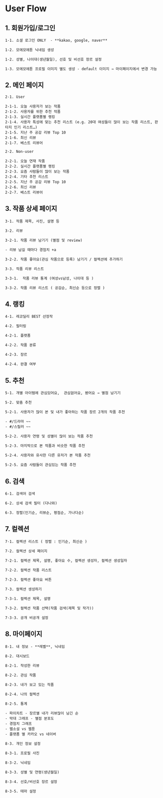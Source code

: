 # User Flow

## 1. 회원가입/로그인 
    
    1-1. 소셜 로그인 ONLY  - **kakao, google, naver**
    
    1-2. 모에모에툰 닉네임 생성 
    
    1-2. 성별, 나이대(생년월일), 선호 및 비선호 장르 설정 
    
    1-3. 모에모에툰 프로필 이미지 별도 생성 - default 이미지 → 마이페이지에서 변경 가능 
    
## 2. 메인 페이지 
    
    2-1. User 
    
    2-1-1. 오늘 사용자가 보는 작품   
    2-1-2. 사용자를 위한 추천 작품   
    2-1-3. 실시간 플랫폼별 랭킹  
    2-1-4. 사용자 특성에 맞는 추천 리스트 (e.g. 20대 여성들이 많이 보는 작품 리스트, 판타지 인기 리스트…)  
    2-1-5. 지난 주 공감 리뷰 Top 10  
    2-1-6. 최신 리뷰  
    2-1-7. 베스트 리뷰어  
    
    2-2. Non-user        
    
    2-2-1. 오늘 연재 작품 
    2-2-2. 실시간 플랫폼별 랭킹
    2-2-3. 요즘 사람들이 많이 보는 작품                                   
    2-2-4. 기타 추천 리스트
    2-2-5. 지난 주 공감 리뷰 Top 10
    2-2-6. 최신 리뷰 
    2-2-7. 베스트 리뷰어 

## 3. 작품 상세 페이지 
    
    3-1. 작품 제목, 사진, 설명 등
    
    3-2. 리뷰
    
    3-2-1. 작품 리뷰 남기기 (별점 및 review)
    
    - 리뷰 남길 때마다 경험치 +a 
    
    3-2-2. 작품 좋아요(관심 작품으로 등록) 남기기 / 컬렉션에 추가하기 
    
    3-3. 작품 리뷰 리스트 
    
    3-3-1.  작품 리뷰 통계 (여성vs남성, 나이대 등 )
    
    3-3-2. 작품 리뷰 리스트 ( 공감순, 최신순 등으로 정렬 )
    
## 4. 랭킹 
    
    4-1. 레코딜리 BEST 선정작 
    
    4-2. 필터링 
    
    4-2-1. 플랫폼
    
    4-2-2. 작품 분류
    
    4-2-3. 장르
    
    4-2-4. 완결 여부 
    
## 5. 추천
    
    5-1. 개별 아이템에 관심있어요,  관심없어요, 봤어요 → 별점 남기기 
    
    5-2. 맞춤 추천
    
    5-2-1. 사용자가 많이 본 및 내가 좋아하는 작품 장르 2개의 작품 추천
    
    - #/드라마 ~~ 
    - #/스릴러 ~~
    
    5-2-2. 사용자 연령 및 성별이 많이 보는 작품 추천 
    
    5-2-3. 마지막으로 본 작품과 비슷한 작품 추천 
    
    5-2-4. 사용자와 유사한 다른 유저가 본 작품 추천 
    
    5-2-5. 요즘 사람들이 관심있는 작품 추천
    
## 6. 검색
    
    6-1. 검색어 검색 
    
    6-2. 상세 검색 필터 (다나와)
    
    6-3. 정렬(인기순, 리뷰순, 평점순, 가나다순)
    
## 7. 컬렉션 
    
    7-1. 컬렉션 리스트 ( 정렬 : 인기순, 최신순 )
    
    7-2. 컬렉션 상세 페이지 
    
    7-2-1. 컬렉션 제목, 설명, 좋아요 수, 컬렉션 생성자, 컬렉션 생성일자
    
    7-2-2. 컬렉션 작품 리스트
    
    7-2-3. 컬렉션 좋아요 버튼 
    
    7-3. 컬렉션 생성하기 
    
    7-3-1. 컬렉션 제목, 설명 
    
    7-3-2. 컬렉션 작품 선택(작품 검색(제목 및 작가)) 
    
    7-3-3. 공개 비공개 설정 
    
## 8. 마이페이지
    
    8-1. 내 정보 - **레벨**, 닉네임
    
    8-2. 대시보드
    
    8-2-1. 작성한 리뷰 
    
    8-2-2. 관심 작품
    
    8-2-3. 내가 보고 있는 작품
    
    8-2-4. 나의 컬렉션
    
    8-2-5. 통계
    
    - 파이차트 - 장르별 내가 리뷰많이 남긴 순 
    - 막대 그래프 - 별점 분포도
    - 경험치 그래프 
    - 웹소설 vs 웹툰 
    - 플랫폼 별 카카오 vs 네이버 
    
    8-3. 개인 정보 설정
    
    8-3-1. 프로필 사진 
    
    8-3-2. 닉네임
    
    8-3-3. 성별 및 연령(생년월일)
    
    8-3-4. 선호/비선호 장르 설정
    
    8-3-5. 테마 설정